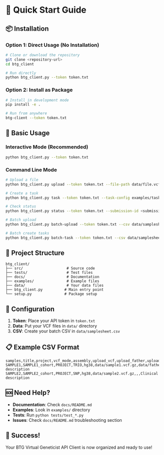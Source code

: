 # 🚀 Quick Start Guide

## 📦 Installation

### Option 1: Direct Usage (No Installation)
```bash
# Clone or download the repository
git clone <repository-url>
cd btg_client

# Run directly
python btg_client.py --token token.txt
```

### Option 2: Install as Package
```bash
# Install in development mode
pip install -e .

# Run from anywhere
btg-client --token token.txt
```

## 🎯 Basic Usage

### Interactive Mode (Recommended)
```bash
python btg_client.py --token token.txt
```

### Command Line Mode
```bash
# Upload a file
python btg_client.py upload --token token.txt --file-path data/file.vcf.gz --prefix sample

# Create a task
python btg_client.py task --token token.txt --task-config examples/task_config.json

# Check status
python btg_client.py status --token token.txt --submission-id <submission_id>

# Batch upload
python btg_client.py batch-upload --token token.txt --csv data/samplesheet.csv

# Batch create tasks
python btg_client.py batch-task --token token.txt --csv data/samplesheet.csv
```

## 📁 Project Structure

```
btg_client/
├── src/                    # Source code
├── tests/                  # Test files
├── docs/                   # Documentation
├── examples/               # Example files
├── data/                   # Your data files
├── btg_client.py          # Main entry point
└── setup.py               # Package setup
```

## 🔧 Configuration

1. **Token**: Place your API token in `token.txt`
2. **Data**: Put your VCF files in `data/` directory
3. **CSV**: Create your batch CSV in `data/samplesheet.csv`

## 📋 Example CSV Format

```csv
samples,title,project,vcf_mode,assembly,upload_vcf,upload_father,upload_mother,clinical_info
SAMPLE1,SAMPLE1_cohort,PROJECT,TRIO,hg38,data/sample1.vcf.gz,data/father.vcf.gz,data/mother.vcf.gz,Clinical description
SAMPLE2,SAMPLE2_cohort,PROJECT,SNP,hg38,data/sample2.vcf.gz,,,Clinical description
```

## 🆘 Need Help?

- **Documentation**: Check `docs/README.md`
- **Examples**: Look in `examples/` directory
- **Tests**: Run `python tests/test_*.py`
- **Issues**: Check `docs/README.md` troubleshooting section

## 🎉 Success!

Your BTG Virtual Geneticist API Client is now organized and ready to use! 